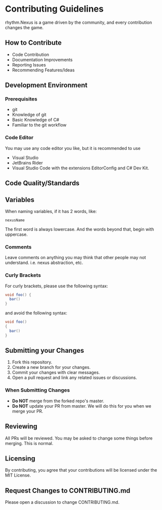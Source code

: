 # Contributing Guidelines
rhythm.Nexus is a game driven by the community, and every contribution changes the game.

## How to Contribute
- Code Contribution
- Documentation Improvements
- Reporting Issues
- Recommending Features/Ideas

## Development Environment
### Prerequisites
- git
- Knowledge of git
- Basic Knowledge of C#
- Familiar to the git workflow
### Code Editor
You may use any code editor you like, but it is recommended to use 
- Visual Studio
- JetBrains Rider
- Visual Studio Code with the extensions EditorConfig and C# Dev Kit.

## Code Quality/Standards
## Variables
When naming variables, if it has 2 words, like:
```
nexusName
```
The first word is always lowercase. And the words beyond that, begin with uppercase.
### Comments
Leave comments on anything you may think that other people may not understand. i.e. nexus abstraction, etc.
### Curly Brackets
For curly brackets, please use the following syntax:
```csharp
void foo() {
  bar()
}
```
and avoid the following syntax:
```csharp
void foo()
{
  bar()
}
```

## Submitting your Changes
1. Fork this repository.
2. Create a new branch for your changes.
3. Commit your changes with clear messages.
4. Open a pull request and link any related issues or discussions.
### When Submitting Changes
- **Do NOT** merge from the forked repo's master.  
- **Do NOT** update your PR from master. We will do this for you when we merge your PR.

## Reviewing
All PRs will be reviewed. You may be asked to change some things before merging. This is normal.

## Licensing
By contributing, you agree that your contributions will be licensed under the MIT License.

## Request Changes to CONTRIBUTING.md
Please open a discussion to change CONTRIBUTING.md.
